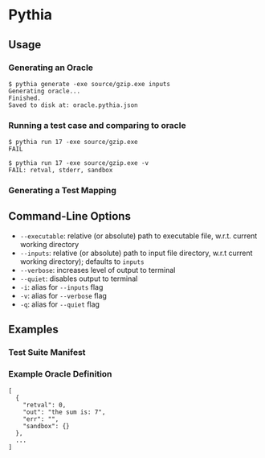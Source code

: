 # Pythia

## Usage

### Generating an Oracle

```
$ pythia generate -exe source/gzip.exe inputs
Generating oracle...
Finished.
Saved to disk at: oracle.pythia.json
```

### Running a test case and comparing to oracle

```
$ pythia run 17 -exe source/gzip.exe
FAIL

$ pythia run 17 -exe source/gzip.exe -v
FAIL: retval, stderr, sandbox
```

### Generating a Test Mapping

## Command-Line Options

* `--executable`: relative (or absolute) path to executable file, w.r.t.
  current working directory
* `--inputs`: relative (or absolute) path to input file directory, w.r.t
  current working directory); defaults to `inputs`
* `--verbose`: increases level of output to terminal
* `--quiet`: disables output to terminal
* `-i`: alias for `--inputs` flag
* `-v`: alias for `--verbose` flag
* `-q`: alias for `--quiet` flag


## Examples

### Test Suite Manifest

### Example Oracle Definition

```
[
  {
    "retval": 0,
    "out": "the sum is: 7",
    "err": "",
    "sandbox": {}
  },
  ...
]
```
